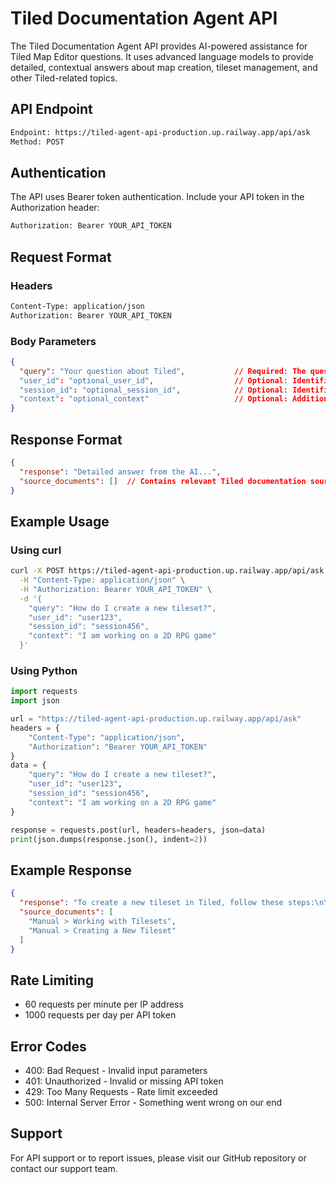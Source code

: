 # Tiled Documentation Agent API

The Tiled Documentation Agent API provides AI-powered assistance for Tiled Map Editor questions. It uses advanced language models to provide detailed, contextual answers about map creation, tileset management, and other Tiled-related topics.

## API Endpoint

```bash
Endpoint: https://tiled-agent-api-production.up.railway.app/api/ask
Method: POST
```

## Authentication

The API uses Bearer token authentication. Include your API token in the Authorization header:

```bash
Authorization: Bearer YOUR_API_TOKEN
```

## Request Format

### Headers
```bash
Content-Type: application/json
Authorization: Bearer YOUR_API_TOKEN
```

### Body Parameters
```json
{
  "query": "Your question about Tiled",           // Required: The question you want to ask
  "user_id": "optional_user_id",                  // Optional: Identifier for the user
  "session_id": "optional_session_id",            // Optional: Identifier for the session
  "context": "optional_context"                   // Optional: Additional context for the question
}
```

## Response Format

```json
{
  "response": "Detailed answer from the AI...",
  "source_documents": []  // Contains relevant Tiled documentation sources
}
```

## Example Usage

### Using curl
```bash
curl -X POST https://tiled-agent-api-production.up.railway.app/api/ask \
  -H "Content-Type: application/json" \
  -H "Authorization: Bearer YOUR_API_TOKEN" \
  -d '{
    "query": "How do I create a new tileset?",
    "user_id": "user123",
    "session_id": "session456",
    "context": "I am working on a 2D RPG game"
  }'
```

### Using Python
```python
import requests
import json

url = "https://tiled-agent-api-production.up.railway.app/api/ask"
headers = {
    "Content-Type": "application/json",
    "Authorization": "Bearer YOUR_API_TOKEN"
}
data = {
    "query": "How do I create a new tileset?",
    "user_id": "user123",
    "session_id": "session456",
    "context": "I am working on a 2D RPG game"
}

response = requests.post(url, headers=headers, json=data)
print(json.dumps(response.json(), indent=2))
```

## Example Response

```json
{
  "response": "To create a new tileset in Tiled, follow these steps:\n\n1. Go to File > New > New Tileset\n2. Choose whether to create a tileset from an existing image or create a collection of images\n3. If using an existing image:\n   - Select your image file\n   - Set the tile size (e.g., 32x32 pixels)\n   - Set the margin and spacing if needed\n4. If creating a collection:\n   - Name your tileset\n   - Choose the tile size\n   - Add images individually\n\nYou can then save the tileset as a .tsx file for reuse in other maps.",
  "source_documents": [
    "Manual > Working with Tilesets",
    "Manual > Creating a New Tileset"
  ]
}
```

## Rate Limiting

- 60 requests per minute per IP address
- 1000 requests per day per API token

## Error Codes

- 400: Bad Request - Invalid input parameters
- 401: Unauthorized - Invalid or missing API token
- 429: Too Many Requests - Rate limit exceeded
- 500: Internal Server Error - Something went wrong on our end

## Support

For API support or to report issues, please visit our GitHub repository or contact our support team.
